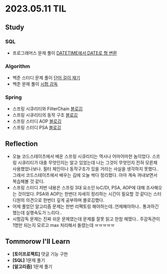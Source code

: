 # 2023.05.11 TIL

## Study
### SQL
- 프로그래머스 문제 풀이 [DATETIME에서 DATE로 형 변환](https://school.programmers.co.kr/learn/courses/30/lessons/59414)
### Algorithm
- 백준 스터디 문제 풀이 [단어 길이 재기](https://www.acmicpc.net/problem/2743)
- 백준 문제 풀이 [시험 감독](https://www.acmicpc.net/problem/13458)
### Spring
- 스프링 시큐리티와 FilterChain [블로깅](https://memodayoungee.tistory.com/134)
- 스프링 시큐리티의 동작 구조 [블로깅](https://memodayoungee.tistory.com/135)
- 스프링 스터디 AOP [블로깅](https://memodayoungee.tistory.com/136)
- 스프링 스터디 PSA [블로깅](https://memodayoungee.tistory.com/137)
## Reflection
- 오늘 코드스테이츠에서 배운 스프링 시큐리티는 역시나 어마어마한 놈이었다. 스프링 시큐리티가 대충 무엇인지는 알고 있었는데 나는 그것이 무엇인지 전혀 모른채 사용했었나보나. 필터 체인이나 동작구조가 있을 거라는 사실을 생각하지 못했다..
그래서 코드스테이츠에서 배우는 김에 오늘 싹다 정리했다. 아마 계속 꺼내보면서 복습해볼 것 같다.
- 스프링 스터디 저번 내용은 스프링 3대 요소인 IoC/DI, PSA, AOP에 대해 조사해오는 것이었다. PSA와 AOP는 한번더 자세히 정리하는 시간이 필요할 것 같다는 스터디원의 의견으로 한번더 깊게 공부하며 블로깅했다.
- 어제 풀었던 알고리즘 문제는 한번 리팩토링 해야하는데..언제해야하나.. 통과하긴 했는데 실행속도가 느리다.. 
- 시험감독 문제는 진짜 쉬운 문제였는데 문제를 잘못 읽고 한참 헤맸다.. 주감독관이 1명만 되는지 모르고 max 처리해서 돌렸는데 ㅠㅠㅠㅠㅠ 
## Tommorow I'll Learn
- **[토이프로젝트]** 댓글 기능 구현
- **[SQL]** 1문제 풀기
- **[알고리즘]** 1문제 풀기


